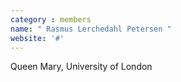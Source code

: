 ```yaml
---
category : members
name: " Rasmus Lerchedahl Petersen " 
website: '#'
---
```

Queen Mary, University of London

